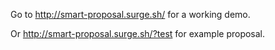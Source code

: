 
Go to http://smart-proposal.surge.sh/ for a working demo. 

Or http://smart-proposal.surge.sh/?test for example proposal. 
